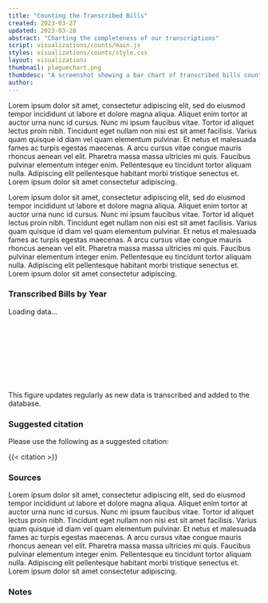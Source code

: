 ```yaml
---
title: "Counting the Transcribed Bills"
created: 2023-03-27
updated: 2023-03-28
abstract: "Charting the completeness of our transcriptions"
script: visualizations/counts/main.js
styles: visualizations/counts/style.css
layout: visualizations
thumbnail: plaguechart.png
thumbdesc: "A screenshot showing a bar chart of transcribed bills counts."
author:
---
```


Lorem ipsum dolor sit amet, consectetur adipiscing elit, sed do eiusmod tempor incididunt ut labore et dolore magna aliqua. Aliquet enim tortor at auctor urna nunc id cursus. Nunc mi ipsum faucibus vitae. Tortor id aliquet lectus proin nibh. Tincidunt eget nullam non nisi est sit amet facilisis. Varius quam quisque id diam vel quam elementum pulvinar. Et netus et malesuada fames ac turpis egestas maecenas. A arcu cursus vitae congue mauris rhoncus aenean vel elit. Pharetra massa massa ultricies mi quis. Faucibus pulvinar elementum integer enim. Pellentesque eu tincidunt tortor aliquam nulla. Adipiscing elit pellentesque habitant morbi tristique senectus et. Lorem ipsum dolor sit amet consectetur adipiscing.

Lorem ipsum dolor sit amet, consectetur adipiscing elit, sed do eiusmod tempor incididunt ut labore et dolore magna aliqua. Aliquet enim tortor at auctor urna nunc id cursus. Nunc mi ipsum faucibus vitae. Tortor id aliquet lectus proin nibh. Tincidunt eget nullam non nisi est sit amet facilisis. Varius quam quisque id diam vel quam elementum pulvinar. Et netus et malesuada fames ac turpis egestas maecenas. A arcu cursus vitae congue mauris rhoncus aenean vel elit. Pharetra massa massa ultricies mi quis. Faucibus pulvinar elementum integer enim. Pellentesque eu tincidunt tortor aliquam nulla. Adipiscing elit pellentesque habitant morbi tristique senectus et. Lorem ipsum dolor sit amet consectetur adipiscing.

<div id="row">
    <h3>Transcribed Bills by Year</h3>
    <div class="loading_stack">Loading data...</div>
    <svg id="barchart-multiple" width="100%"></svg>
    <figcaption>This figure updates regularly as new data is transcribed and added to the database.</figcaption>
</div>

### Suggested citation

Please use the following as a suggested citation:

{{< citation >}}

### Sources

Lorem ipsum dolor sit amet, consectetur adipiscing elit, sed do eiusmod tempor incididunt ut labore et dolore magna aliqua. Aliquet enim tortor at auctor urna nunc id cursus. Nunc mi ipsum faucibus vitae. Tortor id aliquet lectus proin nibh. Tincidunt eget nullam non nisi est sit amet facilisis. Varius quam quisque id diam vel quam elementum pulvinar. Et netus et malesuada fames ac turpis egestas maecenas. A arcu cursus vitae congue mauris rhoncus aenean vel elit. Pharetra massa massa ultricies mi quis. Faucibus pulvinar elementum integer enim. Pellentesque eu tincidunt tortor aliquam nulla. Adipiscing elit pellentesque habitant morbi tristique senectus et. Lorem ipsum dolor sit amet consectetur adipiscing.

### Notes

